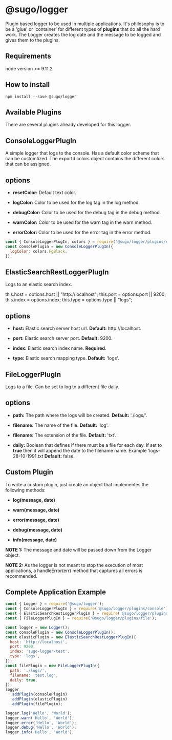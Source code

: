 # **@sugo/logger**

Plugin based logger to be used in multiple applications. It's philosophy is to be a 'glue' or 'container' for different types of **plugins** that do all the hard work. The Logger creates the log date and the message to be logged and gives them to the plugins.

## **Requirements**

node version >= 9.11.2

## **How to install**

```shell
npm install --save @sugo/logger
```

## **Available Plugins**

There are several plugins already developed for this logger.

## **ConsoleLoggerPlugIn**

A simple logger that logs to the console. Has a default color scheme that can be customtized. The exportd colors object contains the different colors that can be assigned.

## **options**

- **resetColor:** Default text color.

- **logColor:** Color to be used for the log tag in the log method.

- **debugColor:** Color to be used for the debug tag in the debug method.

- **warnColor:** Color to be used for the warn tag in the warn method.

- **errorColor:** Color to be used for the error tag in the error method.

```javascript
const { ConsoleLoggerPlugIn, colors } = require('@sugo/logger/plugins/console');
const consolePlugin = new ConsoleLoggerPlugIn({
  logColor: colors.FgBlack,
});
```

## **ElasticSearchRestLoggerPlugIn**

Logs to an elastic search index.

this.host = options.host || "http://localhost";
this.port = options.port || 9200;
this.index = options.index;
this.type = options.type || "logs";

## **options**

- **host:** Elastic search server host url. **Default:** http://localhost.

- **port:** Elastic search server port. **Default:** 9200.

- **index:** Elastic search index name. **Required**.

- **type:** Elastic search mapping type. **Default:** 'logs'.

## **FileLoggerPlugIn**

Logs to a file. Can be set to log to a different file daily.

## **options**

- **path:** The path where the logs will be created. **Default:** './logs/'.

- **filename:** The name of the file. **Default:** 'log'.

- **filename:** The extension of the file. **Default:** 'txt'.

- **daily:** Boolean that defines if there must be a file for each day. If set to **true** then it will append the date to the filename name. Example 'logs-28-10-1991.txt **Default:** false.

## **Custom Plugin**

To write a custom plugin, just create an object that implementes the following methods:

- **log(message, date)**

- **warn(message, date)**

- **error(message, date)**

- **debug(message, date)**

- **info(message, date)**

**NOTE 1:** The message and date will be passed down from the Logger object.

**NOTE 2:** As the logger is not meant to stop the execution of most applications, a handleError(err) method that captures all errors is recommended.

## **Complete Application Example**

```javascript
const { Logger } = require('@sugo/logger');
const { ConsoleLoggerPlugIn } = require('@sugo/logger/plugins/console');
const { ElasticSearchRestLoggerPlugIn } = require('@sugo/logger/plugins/elasticSearchRest');
const { FileLoggerPlugIn } = require('@sugo/logger/plugins/file');

const logger = new Logger();
const consolePlugin = new ConsoleLoggerPlugIn();
const elasticPlugin = new ElasticSearchRestLoggerPlugIn({
  host: 'http://localhost',
  port: 9200,
  index: 'sugo-logger-test',
  type: 'logs',
});
const filePlugin = new FileLoggerPlugIn({
  path: './logs/',
  filename: 'test.log',
  daily: true,
});
logger
  .addPlugin(consolePlugin)
  .addPlugin(elasticPlugin)
  .addPlugin(filePlugin);

logger.log('Hello', 'World');
logger.warn('Hello', 'World');
logger.error('Hello', 'World');
logger.debug('Hello', 'World');
logger.info('Hello', 'World');
```
